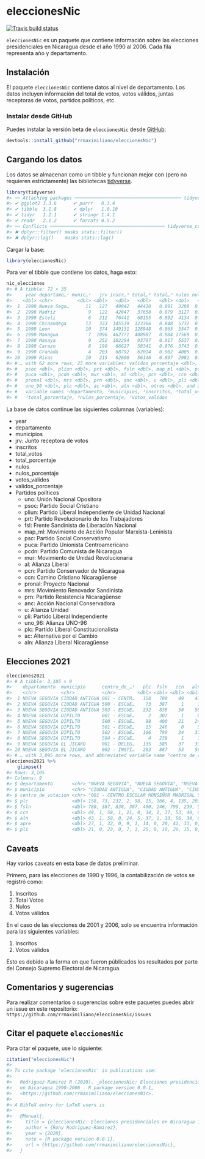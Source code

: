 
<!-- README.md is generated from README.Rmd. Please edit that file -->

# eleccionesNic

<!-- badges: start -->

[![Travis build
status](https://travis-ci.com/RRMaximiliano/eleccionesNic.svg?branch=master)](https://travis-ci.com/RRMaximiliano/eleccionesNic)
<!-- badges: end -->

`eleccionesNic` es un paquete que contiene información sobre las
elecciones presidenciales en Nicaragua desde el año 1990 al 2006. Cada
fila representa año y departamento.

## Instalación

El paquete `eleccionesNic` contiene datos al nivel de departamento. Los
datos incluyen información del total de votos, votos válidos, juntas
receptoras de votos, partidos políticos, etc.

### Instalar desde GitHub

Puedes instalar la versión beta de `eleccionesNic` desde
[GitHub](https://github.com/rrmaximiliano/eleccionesNic):

``` r
devtools::install_github("rrmaximiliano/eleccionesNic")
```

## Cargando los datos

Los datos se almacenan como un tibble y funcionan mejor con (pero no
requieren estrictamente) las bibliotecas
[tidyverse](http://tidyverse.org/).

``` r
library(tidyverse)
#> ── Attaching packages ─────────────────────────────────────── tidyverse 1.3.2 ──
#> ✔ ggplot2 3.3.6      ✔ purrr   0.3.4 
#> ✔ tibble  3.1.8      ✔ dplyr   1.0.10
#> ✔ tidyr   1.2.1      ✔ stringr 1.4.1 
#> ✔ readr   2.1.2      ✔ forcats 0.5.2 
#> ── Conflicts ────────────────────────────────────────── tidyverse_conflicts() ──
#> ✖ dplyr::filter() masks stats::filter()
#> ✖ dplyr::lag()    masks stats::lag()
```

Cargar la base:

``` r
library(eleccionesNic)
```

Para ver el tibble que contiene los datos, haga esto:

``` r
nic_elecciones
#> # A tibble: 72 × 35
#>     year departame…¹ munic…²   jrv inscr…³ total…⁴ total…⁵ nulos nulos…⁶ votos…⁷
#>    <dbl> <chr>         <dbl> <dbl>   <dbl>   <dbl>   <dbl> <dbl>   <dbl>   <dbl>
#>  1  1990 Nueva Sego…      11   127   49842   44410   0.891  3288  0.074    41122
#>  2  1990 Madriz            9   122   42847   37658   0.879  3127  0.083    34531
#>  3  1990 Esteli            6   212   76441   68155   0.892  4134  0.0607   64021
#>  4  1990 Chinandega       13   333  145519  123366   0.848  5732  0.0465  117634
#>  5  1990 Leon             10   374  149131  128948   0.865  5547  0.043   123401
#>  6  1990 Managua           7  1096  462771  408987   0.884 17569  0.043   391418
#>  7  1990 Masaya            9   252  102294   93797   0.917  5537  0.059    88260
#>  8  1990 Carazo            8   190   66627   58341   0.876  3743  0.0642   54598
#>  9  1990 Granada           4   203   68792   62014   0.902  4005  0.0646   58009
#> 10  1990 Rivas            10   215   62600   56146   0.897  2982  0.0531   53164
#> # … with 62 more rows, 25 more variables: validos_porcentaje <dbl>, uno <dbl>,
#> #   psoc <dbl>, pliun <dbl>, prt <dbl>, fsln <dbl>, map_ml <dbl>, psc <dbl>,
#> #   puca <dbl>, pcdn <dbl>, mur <dbl>, al <dbl>, pcn <dbl>, ccn <dbl>,
#> #   pronal <dbl>, mrs <dbl>, prn <dbl>, anc <dbl>, u <dbl>, pli <dbl>,
#> #   uno_96 <dbl>, plc <dbl>, ac <dbl>, aln <dbl>, otros <dbl>, and abbreviated
#> #   variable names ¹​departamento, ²​municipios, ³​inscritos, ⁴​total_votos,
#> #   ⁵​total_porcentaje, ⁶​nulos_porcentaje, ⁷​votos_validos
```

La base de datos continue las siguientes columnas (variables):

-   year
-   departamento
-   municipios
-   jrv: Junto receptora de votos
-   inscritos
-   total_votos
-   total_porcentaje
-   nulos
-   nulos_porcentaje
-   votos_validos
-   validos_porcentaje
-   Partidos políticos
    -   uno: Unión Nacional Opositora
    -   psoc: Partido Social Cristiano
    -   pliun: Partido Liberal Independiente de Unidad Nacional
    -   prt: Partido Revolucionario de los Trabajadores
    -   fsl: Frente Sandinista de Liberación Nacional
    -   map_ml: Movimiento de Acción Popular Marxista-Leninista
    -   psc: Partido Social Conservatismo
    -   puca: Partido Unionista Centroamericano
    -   pcdn: Partido Comunista de Nicaragua
    -   mur: Movimiento de Unidad Revolucionaria
    -   al: Alianza Liberal
    -   pcn: Partido Conservador de Nicaragua  
    -   ccn: Camino Cristiano Nicaragüense
    -   pronal: Proyecto Nacional
    -   mrs: Movimiento Renovador Sandinista
    -   prn: Partido Resistencia Nicaragüense
    -   anc: Acción Nacional Conservadora
    -   u: Alianza Unidad
    -   pli: Partido Liberal Independiente
    -   uno_96: Alianza UNO-96
    -   plc: Partido Liberal Constitucionalista
    -   ac: Alternativa por el Cambio
    -   aln: Alianza Liberal Nicaragüense

## Elecciones 2021

``` r
elecciones2021
#> # A tibble: 3,105 × 9
#>    departamento  municipio      centro_de_…¹   plc  fsln   ccn   aln  apre   pli
#>    <chr>         <chr>          <chr>        <dbl> <dbl> <dbl> <dbl> <dbl> <dbl>
#>  1 NUEVA SEGOVIA CIUDAD ANTIGUA 001 - CENTR…   158   780    49    43    27    21
#>  2 NUEVA SEGOVIA CIUDAD ANTIGUA 500 - ESCUE…    73   387     1     1     1     0
#>  3 NUEVA SEGOVIA CIUDAD ANTIGUA 503 - ESCUE…   232   838    58    58    32    23
#>  4 NUEVA SEGOVIA DIPILTO        001 - ESCUE…     2   307     1     0     0     0
#>  5 NUEVA SEGOVIA DIPILTO        500 - ESCUE…    98   400    21    24     9     7
#>  6 NUEVA SEGOVIA DIPILTO        501 - ESCUE…    15   246     0     5     1     1
#>  7 NUEVA SEGOVIA DIPILTO        502 - ESCUE…   166   799    34    37    14    25
#>  8 NUEVA SEGOVIA DIPILTO        504 - ESCUE…     4   239     1     1     0     0
#>  9 NUEVA SEGOVIA EL JICARO      001 - DELEG…   135   585    37    33    20    19
#> 10 NUEVA SEGOVIA EL JICARO      002 - INSTI…   203   887    53    56    41    29
#> # … with 3,095 more rows, and abbreviated variable name ¹​centro_de_votacion
elecciones2021 %>% 
    glimpse()
#> Rows: 3,105
#> Columns: 9
#> $ departamento       <chr> "NUEVA SEGOVIA", "NUEVA SEGOVIA", "NUEVA SEGOVIA", …
#> $ municipio          <chr> "CIUDAD ANTIGUA", "CIUDAD ANTIGUA", "CIUDAD ANTIGUA…
#> $ centro_de_votacion <chr> "001 - CENTRO ESCOLAR MONSEÑOR MADRIGAL Y GARCIA", …
#> $ plc                <dbl> 158, 73, 232, 2, 98, 15, 166, 4, 135, 203, 187, 1, …
#> $ fsln               <dbl> 780, 387, 838, 307, 400, 246, 799, 239, 585, 887, 7…
#> $ ccn                <dbl> 49, 1, 58, 1, 21, 0, 34, 1, 37, 53, 40, 0, 26, 4, 0…
#> $ aln                <dbl> 43, 1, 58, 0, 24, 5, 37, 1, 33, 56, 34, 0, 23, 1, 0…
#> $ apre               <dbl> 27, 1, 32, 0, 9, 1, 14, 0, 20, 41, 33, 0, 10, 0, 0,…
#> $ pli                <dbl> 21, 0, 23, 0, 7, 1, 25, 0, 19, 29, 15, 0, 9, 0, 0, …
```

## Caveats

Hay varios caveats en esta base de datos preliminar.

Primero, para las elecciones de 1990 y 1996, la contabilización de votos
se registró como:

1.  Inscritos
2.  Total Votos
3.  Nulos
4.  Votos válidos

En el caso de las elecciones de 2001 y 2006, solo se encuentra
información para las siguientes variables:

1.  Inscritos
2.  Votos válidos

Esto es debido a la forma en que fueron públicados los resultados por
parte del Consejo Supremo Electoral de Nicaragua.

## Comentarios y sugerencias

Para realizar comentarios o sugerencias sobre este paquetes puedes abrir
un issue en este repositorio:
`https://github.com/rrmaximiliano/eleccionesNic/issues`

## Citar el paquete `eleccionesNic`

Para citar el paquete, use lo siguiente:

``` r
citation("eleccionesNic")
#> 
#> To cite package 'eleccionesNic' in publications use:
#> 
#>   Rodriguez-Ramirez R (2020). _eleccionesNic: Elecciones presidenciales
#>   en Nicaragua 1990-2006_. R package version 0.0.1,
#>   <https://github.com/rrmaximiliano/eleccionesNic>.
#> 
#> A BibTeX entry for LaTeX users is
#> 
#>   @Manual{,
#>     title = {eleccionesNic: Elecciones presidenciales en Nicaragua 1990-2006},
#>     author = {Rony Rodriguez-Ramirez},
#>     year = {2020},
#>     note = {R package version 0.0.1},
#>     url = {https://github.com/rrmaximiliano/eleccionesNic},
#>   }
```

